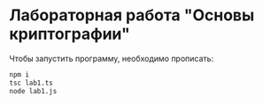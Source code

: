 # Лабораторная работа "Основы криптографии"

Чтобы запустить программу, необходимо прописать:
```bash
npm i 
tsc lab1.ts
node lab1.js
```
